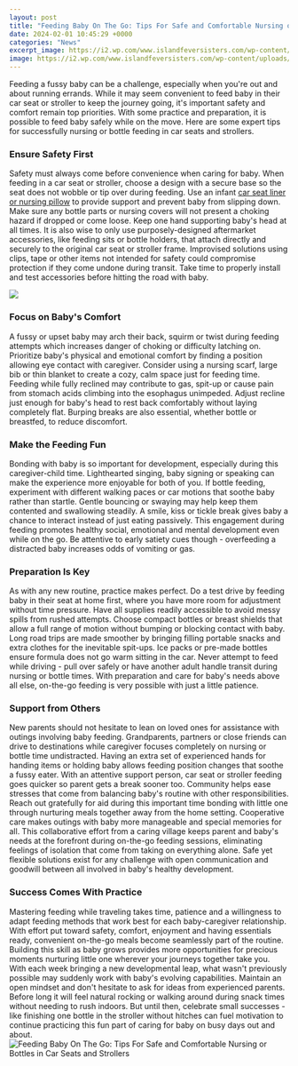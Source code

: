 ```yaml
---
layout: post
title: "Feeding Baby On The Go: Tips For Safe and Comfortable Nursing or Bottles in Car Seats and Strollers"
date: 2024-02-01 10:45:29 +0000
categories: "News"
excerpt_image: https://i2.wp.com/www.islandfeversisters.com/wp-content/uploads/2015/10/Z33A1699.jpg?fit=5760%2C3840&amp;ssl=1
image: https://i2.wp.com/www.islandfeversisters.com/wp-content/uploads/2015/10/Z33A1699.jpg?fit=5760%2C3840&amp;ssl=1
---
```


Feeding a fussy baby can be a challenge, especially when you're out and about running errands. While it may seem convenient to feed baby in their car seat or stroller to keep the journey going, it's important safety and comfort remain top priorities. With some practice and preparation, it is possible to feed baby safely while on the move. Here are some expert tips for successfully nursing or bottle feeding in car seats and strollers.
### Ensure Safety First
Safety must always come before convenience when caring for baby. When feeding in a car seat or stroller, choose a design with a secure base so the seat does not wobble or tip over during feeding. Use an infant [car seat liner or nursing pillow](https://store.fi.io.vn/collection/paw) to provide support and prevent baby from slipping down. Make sure any bottle parts or nursing covers will not present a choking hazard if dropped or come loose. Keep one hand supporting baby's head at all times.
It is also wise to only use purposely-designed aftermarket accessories, like feeding sits or bottle holders, that attach directly and securely to the original car seat or stroller frame. Improvised solutions using clips, tape or other items not intended for safety could compromise protection if they come undone during transit. Take time to properly install and test accessories before hitting the road with baby.

![](http://www.islandfeversisters.com/wp-content/uploads/2015/10/Z33A1688.jpg)
### Focus on Baby's Comfort 
A fussy or upset baby may arch their back, squirm or twist during feeding attempts which increases danger of choking or difficulty latching on. Prioritize baby's physical and emotional comfort by finding a position allowing eye contact with caregiver. Consider using a nursing scarf, large bib or thin blanket to create a cozy, calm space just for feeding time. 
Feeding while fully reclined may contribute to gas, spit-up or cause pain from stomach acids climbing into the esophagus unimpeded. Adjust recline just enough for baby's head to rest back comfortably without laying completely flat. Burping breaks are also essential, whether bottle or breastfed, to reduce discomfort.
### Make the Feeding Fun 
Bonding with baby is so important for development, especially during this caregiver-child time. Lighthearted singing, baby signing or speaking can make the experience more enjoyable for both of you. If bottle feeding, experiment with different walking paces or car motions that soothe baby rather than startle. Gentle bouncing or swaying may help keep them contented and swallowing steadily.
A smile, kiss or tickle break gives baby a chance to interact instead of just eating passively. This engagement during feeding promotes healthy social, emotional and mental development even while on the go. Be attentive to early satiety cues though - overfeeding a distracted baby increases odds of vomiting or gas.
### Preparation Is Key
As with any new routine, practice makes perfect. Do a test drive by feeding baby in their seat at home first, where you have more room for adjustment without time pressure. Have all supplies readily accessible to avoid messy spills from rushed attempts. Choose compact bottles or breast shields that allow a full range of motion without bumping or blocking contact with baby.  
Long road trips are made smoother by bringing filling portable snacks and extra clothes for the inevitable spit-ups. Ice packs or pre-made bottles ensure formula does not go warm sitting in the car. Never attempt to feed while driving - pull over safely or have another adult handle transit during nursing or bottle times. With preparation and care for baby's needs above all else, on-the-go feeding is very possible with just a little patience.
### Support from Others
New parents should not hesitate to lean on loved ones for assistance with outings involving baby feeding. Grandparents, partners or close friends can drive to destinations while caregiver focuses completely on nursing or bottle time undistracted. Having an extra set of experienced hands for handing items or holding baby allows feeding position changes that soothe a fussy eater. 
With an attentive support person, car seat or stroller feeding goes quicker so parent gets a break sooner too. Community helps ease stresses that come from balancing baby's routine with other responsibilities. Reach out gratefully for aid during this important time bonding with little one through nurturing meals together away from the home setting. Cooperative care makes outings with baby more manageable and special memories for all.
This collaborative effort from a caring village keeps parent and baby's needs at the forefront during on-the-go feeding sessions, eliminating feelings of isolation that come from taking on everything alone. Safe yet flexible solutions exist for any challenge with open communication and goodwill between all involved in baby's healthy development.
### Success Comes With Practice
Mastering feeding while traveling takes time, patience and a willingness to adapt feeding methods that work best for each baby-caregiver relationship. With effort put toward safety, comfort, enjoyment and having essentials ready, convenient on-the-go meals become seamlessly part of the routine. Building this skill as baby grows provides more opportunities for precious moments nurturing little one wherever your journeys together take you.
With each week bringing a new developmental leap, what wasn't previously possible may suddenly work with baby's evolving capabilities. Maintain an open mindset and don't hesitate to ask for ideas from experienced parents. Before long it will feel natural rocking or walking around during snack times without needing to rush indoors. But until then, celebrate small successes - like finishing one bottle in the stroller without hitches can fuel motivation to continue practicing this fun part of caring for baby on busy days out and about.
![Feeding Baby On The Go: Tips For Safe and Comfortable Nursing or Bottles in Car Seats and Strollers](https://i2.wp.com/www.islandfeversisters.com/wp-content/uploads/2015/10/Z33A1699.jpg?fit=5760%2C3840&amp;ssl=1)